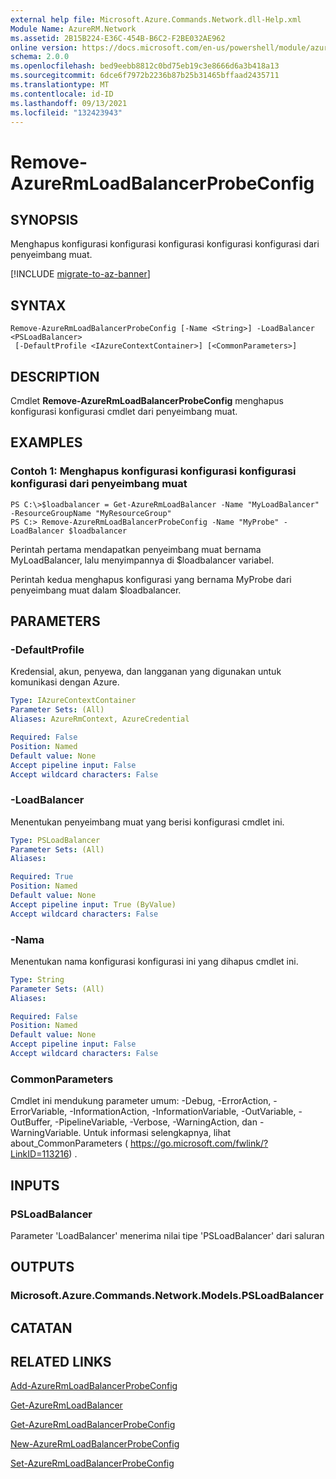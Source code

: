 ```yaml
---
external help file: Microsoft.Azure.Commands.Network.dll-Help.xml
Module Name: AzureRM.Network
ms.assetid: 2B15B224-E36C-454B-B6C2-F2BE032AE962
online version: https://docs.microsoft.com/en-us/powershell/module/azurerm.network/remove-azurermloadbalancerprobeconfig
schema: 2.0.0
ms.openlocfilehash: bed9eebb8812c0bd75eb19c3e8666d6a3b418a13
ms.sourcegitcommit: 6dce6f7972b2236b87b25b31465bffaad2435711
ms.translationtype: MT
ms.contentlocale: id-ID
ms.lasthandoff: 09/13/2021
ms.locfileid: "132423943"
---
```

# Remove-AzureRmLoadBalancerProbeConfig

## SYNOPSIS
Menghapus konfigurasi konfigurasi konfigurasi konfigurasi konfigurasi dari penyeimbang muat.

[!INCLUDE [migrate-to-az-banner](../../includes/migrate-to-az-banner.md)]

## SYNTAX

```
Remove-AzureRmLoadBalancerProbeConfig [-Name <String>] -LoadBalancer <PSLoadBalancer>
 [-DefaultProfile <IAzureContextContainer>] [<CommonParameters>]
```

## DESCRIPTION
Cmdlet **Remove-AzureRmLoadBalancerProbeConfig** menghapus konfigurasi konfigurasi cmdlet dari penyeimbang muat.

## EXAMPLES

### Contoh 1: Menghapus konfigurasi konfigurasi konfigurasi konfigurasi dari penyeimbang muat
```
PS C:\>$loadbalancer = Get-AzureRmLoadBalancer -Name "MyLoadBalancer" -ResourceGroupName "MyResourceGroup"
PS C:> Remove-AzureRmLoadBalancerProbeConfig -Name "MyProbe" -LoadBalancer $loadbalancer
```

Perintah pertama mendapatkan penyeimbang muat bernama MyLoadBalancer, lalu menyimpannya di $loadbalancer variabel.

Perintah kedua menghapus konfigurasi yang bernama MyProbe dari penyeimbang muat dalam $loadbalancer.

## PARAMETERS

### -DefaultProfile
Kredensial, akun, penyewa, dan langganan yang digunakan untuk komunikasi dengan Azure.

```yaml
Type: IAzureContextContainer
Parameter Sets: (All)
Aliases: AzureRmContext, AzureCredential

Required: False
Position: Named
Default value: None
Accept pipeline input: False
Accept wildcard characters: False
```

### -LoadBalancer
Menentukan penyeimbang muat yang berisi konfigurasi cmdlet ini.

```yaml
Type: PSLoadBalancer
Parameter Sets: (All)
Aliases: 

Required: True
Position: Named
Default value: None
Accept pipeline input: True (ByValue)
Accept wildcard characters: False
```

### -Nama
Menentukan nama konfigurasi konfigurasi ini yang dihapus cmdlet ini.

```yaml
Type: String
Parameter Sets: (All)
Aliases: 

Required: False
Position: Named
Default value: None
Accept pipeline input: False
Accept wildcard characters: False
```

### CommonParameters
Cmdlet ini mendukung parameter umum: -Debug, -ErrorAction, -ErrorVariable, -InformationAction, -InformationVariable, -OutVariable, -OutBuffer, -PipelineVariable, -Verbose, -WarningAction, dan -WarningVariable. Untuk informasi selengkapnya, lihat about_CommonParameters ( https://go.microsoft.com/fwlink/?LinkID=113216) .

## INPUTS

### PSLoadBalancer
Parameter 'LoadBalancer' menerima nilai tipe 'PSLoadBalancer' dari saluran

## OUTPUTS

### Microsoft.Azure.Commands.Network.Models.PSLoadBalancer

## CATATAN

## RELATED LINKS

[Add-AzureRmLoadBalancerProbeConfig](./Add-AzureRmLoadBalancerProbeConfig.md)

[Get-AzureRmLoadBalancer](./Get-AzureRmLoadBalancer.md)

[Get-AzureRmLoadBalancerProbeConfig](./Get-AzureRmLoadBalancerProbeConfig.md)

[New-AzureRmLoadBalancerProbeConfig](./New-AzureRmLoadBalancerProbeConfig.md)

[Set-AzureRmLoadBalancerProbeConfig](./Set-AzureRmLoadBalancerProbeConfig.md)


